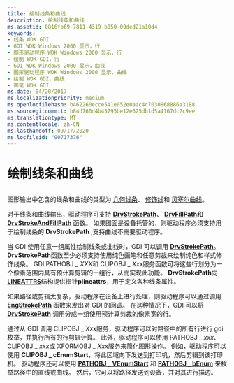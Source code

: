 ```yaml
---
title: 绘制线条和曲线
description: 绘制线条和曲线
ms.assetid: 0816fb69-7811-4319-b050-00ded21a10d4
keywords:
- 线条 WDK GDI
- GDI WDK Windows 2000 显示，行
- 图形驱动程序 WDK Windows 2000 显示，行
- 绘制 WDK GDI，行
- GDI WDK Windows 2000 显示，曲线
- 图形驱动程序 WDK Windows 2000 显示，曲线
- 绘制 WDK GDI，曲线
- 画笔 WDK GDI
ms.date: 04/20/2017
ms.localizationpriority: medium
ms.openlocfilehash: b462260ecce541e052e0aac4c7030868886a3188
ms.sourcegitcommit: b84d760d4b45795be12e625db1d5a4167dc2c9ee
ms.translationtype: MT
ms.contentlocale: zh-CN
ms.lasthandoff: 09/17/2020
ms.locfileid: "90717376"
---
```

# <a name="drawing-lines-and-curves"></a>绘制线条和曲线


## <span id="ddk_drawing_lines_and_curves_gg"></span><span id="DDK_DRAWING_LINES_AND_CURVES_GG"></span>


图形输出中包含的线条和曲线的类型为 [几何线条](geometric-wide-lines.md)、 [修饰线](cosmetic-lines.md)和 [贝塞尔曲线](bezier-curves.md)。

对于线条和曲线输出，驱动程序可支持 [**DrvStrokePath**](/windows/win32/api/winddi/nf-winddi-drvstrokepath)、 [**DrvFillPath**](/windows/win32/api/winddi/nf-winddi-drvfillpath)和 [**DrvStrokeAndFillPath**](/windows/win32/api/winddi/nf-winddi-drvstrokeandfillpath) 函数。 如果图面是设备托管的，则驱动程序必须支持用于绘制线条的 **DrvStrokePath** ;支持曲线不需要驱动程序。

当 GDI 使用任意一组属性绘制线条或曲线时，GDI 可以调用 [**DrvStrokePath**](/windows/win32/api/winddi/nf-winddi-drvstrokepath)。 **DrvStrokePath**函数至少必须支持使用纯色画笔和任意剪裁来绘制纯色和样式修饰线条。 GDI PATHOBJ \_ *XXX*和 CLIPOBJ \_ *Xxx*服务函数可将这些行划分为一个像素范围内具有预计算剪辑的一组行，从而实现此功能。 **DrvStrokePath**向[**LINEATTRS**](/windows/win32/api/winddi/ns-winddi-_lineattrs)结构提供指针**plineattrs**，用于定义各种线条属性。

如果路径或剪辑太复杂，驱动程序在设备上进行处理，则驱动程序可以通过调用 [**EngStrokePath**](/windows/win32/api/winddi/nf-winddi-engstrokepath) 函数来发出对 GDI 的回调。 在这种情况下，GDI 可以将 [**DrvStrokePath**](/windows/win32/api/winddi/nf-winddi-drvstrokepath) 调用分成一组使用预计算剪裁的像素宽的行。

通过从 GDI 调用 CLIPOBJ \_ *Xxx*服务，驱动程序可以对路径中的所有行进行 gdi 枚举，并执行所有的行剪辑计算。 此外，驱动程序可以使用 PATHOBJ \_ *xxx*、CLIPOBJ \_ *xxx*或 XFORMOBJ \_ *Xxx*服务来简化图形操作。 例如，驱动程序可以使用 **CLIPOBJ \_ cEnumStart**，将此区域向下发送到打印机，然后剪辑到该打印机。 驱动程序还可以使用 [**PATHOBJ \_ VEnumStart**](/windows/win32/api/winddi/nf-winddi-pathobj_venumstart) 和 [**PATHOBJ \_ bEnum**](/windows/win32/api/winddi/nf-winddi-pathobj_benum) 来枚举路径中的直线或曲线。 然后，它可以将路径发送到设备，并对其进行描边。

 

